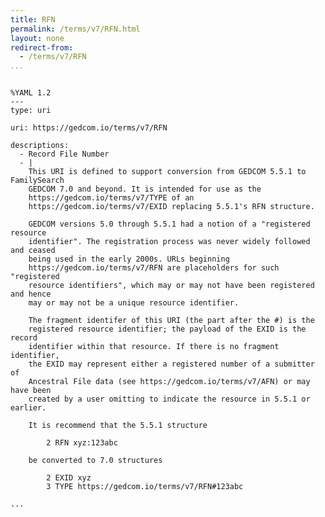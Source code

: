 ```yaml
---
title: RFN
permalink: /terms/v7/RFN.html
layout: none
redirect-from:
  - /terms/v7/RFN
...
```


```

%YAML 1.2
---
type: uri

uri: https://gedcom.io/terms/v7/RFN

descriptions:
  - Record File Number
  - |
    This URI is defined to support conversion from GEDCOM 5.5.1 to FamilySearch
    GEDCOM 7.0 and beyond. It is intended for use as the 
    https://gedcom.io/terms/v7/TYPE of an 
    https://gedcom.io/terms/v7/EXID replacing 5.5.1's RFN structure.

    GEDCOM versions 5.0 through 5.5.1 had a notion of a "registered resource
    identifier". The registration process was never widely followed and ceased
    being used in the early 2000s. URLs beginning
    https://gedcom.io/terms/v7/RFN are placeholders for such "registered
    resource identifiers", which may or may not have been registered and hence
    may or may not be a unique resource identifier.
    
    The fragment identifer of this URI (the part after the #) is the
    registered resource identifier; the payload of the EXID is the record
    identifier within that resource. If there is no fragment identifier,
    the EXID may represent either a registered number of a submitter of
    Ancestral File data (see https://gedcom.io/terms/v7/AFN) or may have been
    created by a user omitting to indicate the resource in 5.5.1 or earlier.
    
    It is recommend that the 5.5.1 structure
    
        2 RFN xyz:123abc
    
    be converted to 7.0 structures
    
        2 EXID xyz
        3 TYPE https://gedcom.io/terms/v7/RFN#123abc

...

```

